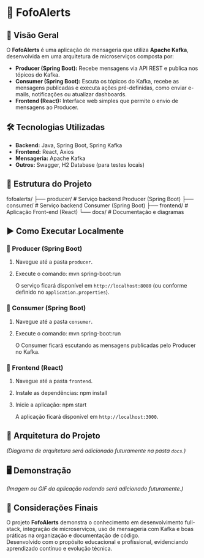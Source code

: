# 🚀 FofoAlerts

## 📌 Visão Geral
O **FofoAlerts** é uma aplicação de mensageria que utiliza **Apache Kafka**, desenvolvida em uma arquitetura de microserviços composta por:

- **Producer (Spring Boot):** Recebe mensagens via API REST e publica nos tópicos do Kafka.
- **Consumer (Spring Boot):** Escuta os tópicos do Kafka, recebe as mensagens publicadas e executa ações pré-definidas, como enviar e-mails, notificações ou atualizar dashboards.
- **Frontend (React):** Interface web simples que permite o envio de mensagens ao Producer.

## 🛠️ Tecnologias Utilizadas
- **Backend:** Java, Spring Boot, Spring Kafka
- **Frontend:** React, Axios
- **Mensageria:** Apache Kafka
- **Outros:** Swagger, H2 Database (para testes locais)

## 📂 Estrutura do Projeto

fofoalerts/
├── producer/     # Serviço backend Producer (Spring Boot)
├── consumer/     # Serviço backend Consumer (Spring Boot)
├── frontend/     # Aplicação Front-end (React)
└── docs/         # Documentação e diagramas

## ▶️ Como Executar Localmente

### 🔸 Producer (Spring Boot)
1. Navegue até a pasta `producer`.
2. Execute o comando:
   mvn spring-boot:run

   O serviço ficará disponível em `http://localhost:8080` (ou conforme definido no `application.properties`).

### 🔸 Consumer (Spring Boot)
1. Navegue até a pasta `consumer`.
2. Execute o comando:
   mvn spring-boot:run

   O Consumer ficará escutando as mensagens publicadas pelo Producer no Kafka.

### 🔸 Frontend (React)
1. Navegue até a pasta `frontend`.
2. Instale as dependências:
   npm install
3. Inicie a aplicação:
   npm start

   A aplicação ficará disponível em `http://localhost:3000`.

## 📐 Arquitetura do Projeto
*(Diagrama de arquitetura será adicionado futuramente na pasta `docs`.)*

## 🖥️ Demonstração
*(Imagem ou GIF da aplicação rodando será adicionado futuramente.)*



## 🙌 Considerações Finais
O projeto **FofoAlerts** demonstra o conhecimento em desenvolvimento full-stack, integração de microserviços, uso de mensageria com Kafka e boas práticas na organização e documentação de código.  
Desenvolvido com o propósito educacional e profissional, evidenciando aprendizado contínuo e evolução técnica.
